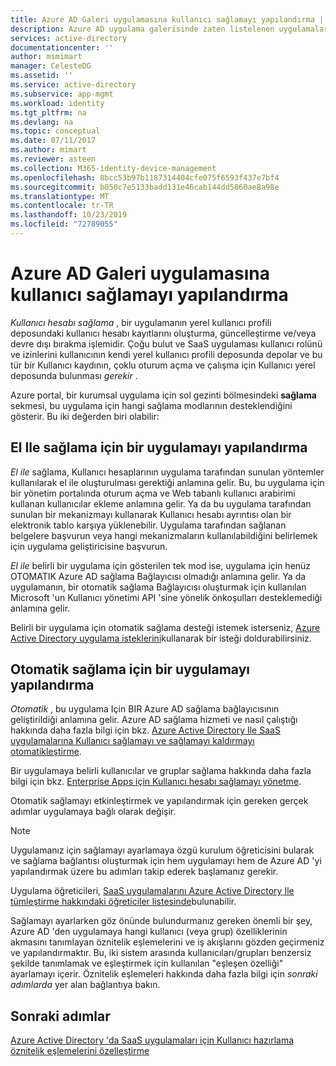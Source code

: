 ```yaml
---
title: Azure AD Galeri uygulamasına kullanıcı sağlamayı yapılandırma | Microsoft Docs
description: Azure AD uygulama galerisinde zaten listelenen uygulamalara zengin Kullanıcı hesabı sağlama ve sağlamayı kaldırma işlemlerini nasıl hızlı bir şekilde yapılandırabileceğinizi öğrenin
services: active-directory
documentationcenter: ''
author: msmimart
manager: CelesteDG
ms.assetid: ''
ms.service: active-directory
ms.subservice: app-mgmt
ms.workload: identity
ms.tgt_pltfrm: na
ms.devlang: na
ms.topic: conceptual
ms.date: 07/11/2017
ms.author: mimart
ms.reviewer: asteen
ms.collection: M365-identity-device-management
ms.openlocfilehash: 8bcc53b97b1187314404cfe075f6593f437e7bf4
ms.sourcegitcommit: b050c7e5133badd131e46cab144dd5860ae8a98e
ms.translationtype: MT
ms.contentlocale: tr-TR
ms.lasthandoff: 10/23/2019
ms.locfileid: "72789055"
---
```

# <a name="how-to-configure-user-provisioning-to-an-azure-ad-gallery-application"></a>Azure AD Galeri uygulamasına kullanıcı sağlamayı yapılandırma

*Kullanıcı hesabı sağlama* , bir uygulamanın yerel kullanıcı profili deposundaki kullanıcı hesabı kayıtlarını oluşturma, güncelleştirme ve/veya devre dışı bırakma işlemidir. Çoğu bulut ve SaaS uygulaması kullanıcı rolünü ve izinlerini kullanıcının kendi yerel kullanıcı profili deposunda depolar ve bu tür bir Kullanıcı kaydının, çoklu oturum açma ve çalışma için Kullanıcı yerel deposunda bulunması *gerekir* .

Azure portal, bir kurumsal uygulama için sol gezinti bölmesindeki **sağlama** sekmesi, bu uygulama için hangi sağlama modlarının desteklendiğini gösterir. Bu iki değerden biri olabilir:

## <a name="configuring-an-application-for-manual-provisioning"></a>El Ile sağlama için bir uygulamayı yapılandırma

*El ile* sağlama, Kullanıcı hesaplarının uygulama tarafından sunulan yöntemler kullanılarak el ile oluşturulması gerektiği anlamına gelir. Bu, bu uygulama için bir yönetim portalında oturum açma ve Web tabanlı kullanıcı arabirimi kullanan kullanıcılar ekleme anlamına gelir. Ya da bu uygulama tarafından sunulan bir mekanizmayı kullanarak Kullanıcı hesabı ayrıntısı olan bir elektronik tablo karşıya yüklenebilir. Uygulama tarafından sağlanan belgelere başvurun veya hangi mekanizmaların kullanılabildiğini belirlemek için uygulama geliştiricisine başvurun.

*El ile* belirli bir uygulama için gösterilen tek mod ise, uygulama için henüz OTOMATIK Azure AD sağlama Bağlayıcısı olmadığı anlamına gelir. Ya da uygulamanın, bir otomatik sağlama Bağlayıcısı oluşturmak için kullanılan Microsoft 'un Kullanıcı yönetimi API 'sine yönelik önkoşulları desteklemediği anlamına gelir.

Belirli bir uygulama için otomatik sağlama desteği istemek isterseniz, [Azure Active Directory uygulama isteklerini](https://aka.ms/aadapprequest)kullanarak bir isteği doldurabilirsiniz.

## <a name="configuring-an-application-for-automatic-provisioning"></a>Otomatik sağlama için bir uygulamayı yapılandırma

*Otomatik* , bu uygulama Için BIR Azure AD sağlama bağlayıcısının geliştirildiği anlamına gelir. Azure AD sağlama hizmeti ve nasıl çalıştığı hakkında daha fazla bilgi için bkz. [Azure Active Directory Ile SaaS uygulamalarına Kullanıcı sağlamayı ve sağlamayı kaldırmayı otomatikleştirme](https://docs.microsoft.com/azure/active-directory/active-directory-saas-app-provisioning).

Bir uygulamaya belirli kullanıcılar ve gruplar sağlama hakkında daha fazla bilgi için bkz. [Enterprise Apps için Kullanıcı hesabı sağlamayı yönetme](https://docs.microsoft.com/azure/active-directory/active-directory-enterprise-apps-manage-provisioning).

Otomatik sağlamayı etkinleştirmek ve yapılandırmak için gereken gerçek adımlar uygulamaya bağlı olarak değişir.

> [!NOTE]
> Uygulamanız için sağlamayı ayarlamaya özgü kurulum öğreticisini bularak ve sağlama bağlantısı oluşturmak için hem uygulamayı hem de Azure AD 'yi yapılandırmak üzere bu adımları takip ederek başlamanız gerekir. 

Uygulama öğreticileri, [SaaS uygulamalarını Azure Active Directory Ile tümleştirme hakkındaki öğreticiler listesinde](https://docs.microsoft.com/azure/active-directory/active-directory-saas-tutorial-list)bulunabilir.

Sağlamayı ayarlarken göz önünde bulundurmanız gereken önemli bir şey, Azure AD 'den uygulamaya hangi kullanıcı (veya grup) özelliklerinin akmasını tanımlayan öznitelik eşlemelerini ve iş akışlarını gözden geçirmeniz ve yapılandırmaktır. Bu, iki sistem arasında kullanıcıları/grupları benzersiz şekilde tanımlamak ve eşleştirmek için kullanılan "eşleşen özelliği" ayarlamayı içerir. Öznitelik eşlemeleri hakkında daha fazla bilgi için *sonraki adımlarda* yer alan bağlantıya bakın.

## <a name="next-steps"></a>Sonraki adımlar
[Azure Active Directory 'da SaaS uygulamaları için Kullanıcı hazırlama öznitelik eşlemelerini özelleştirme](https://docs.microsoft.com/azure/active-directory/active-directory-saas-customizing-attribute-mappings)

